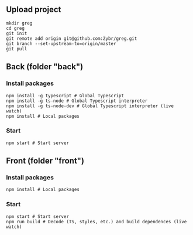 ## Upload project
    mkdir greg
    cd greg
    git init
    git remote add origin git@github.com:Zybr/greg.git
    git branch --set-upstream-to=origin/master
    git pull

## Back (folder "back")
### Install packages
    npm install -g typescript # Global Typescript
    npm install -g ts-node # Global Typescript interpreter
    npm install -g ts-node-dev # Global Typescript interpreter (live watch)
    npm install # Local packages
### Start
    npm start # Start server

## Front (folder "front")
### Install packages
    npm install # Local packages
### Start
    npm start # Start server
    npm run build # Decode (TS, styles, etc.) and build dependences (live watch) 
